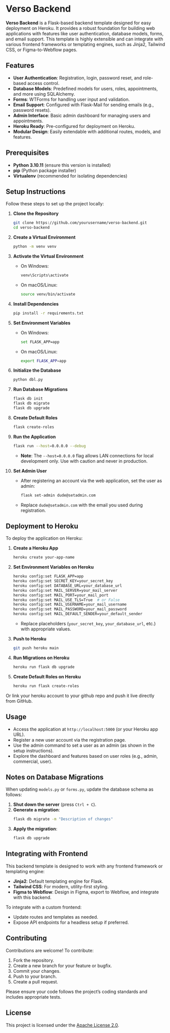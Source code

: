 # Verso Backend

**Verso Backend** is a Flask-based backend template designed for easy deployment on Heroku. It provides a robust foundation for building web applications with features like user authentication, database models, forms, and email support. This template is highly extensible and can integrate with various frontend frameworks or templating engines, such as Jinja2, Tailwind CSS, or Figma-to-Webflow pages.

## Features

- **User Authentication**: Registration, login, password reset, and role-based access control.
- **Database Models**: Predefined models for users, roles, appointments, and more using SQLAlchemy.
- **Forms**: WTForms for handling user input and validation.
- **Email Support**: Configured with Flask-Mail for sending emails (e.g., password resets).
- **Admin Interface**: Basic admin dashboard for managing users and appointments.
- **Heroku Ready**: Pre-configured for deployment on Heroku.
- **Modular Design**: Easily extendable with additional routes, models, and features.

## Prerequisites

- **Python 3.10.11** (ensure this version is installed)
- **pip** (Python package installer)
- **Virtualenv** (recommended for isolating dependencies)

## Setup Instructions

Follow these steps to set up the project locally:

1. **Clone the Repository**
   ```bash
   git clone https://github.com/yourusername/verso-backend.git
   cd verso-backend
   ```

2. **Create a Virtual Environment**
   ```bash
   python -m venv venv
   ```

3. **Activate the Virtual Environment**
   - On Windows:
     ```bash
     venv\Scripts\activate
     ```
   - On macOS/Linux:
     ```bash
     source venv/bin/activate
     ```

4. **Install Dependencies**
   ```bash
   pip install -r requirements.txt
   ```

5. **Set Environment Variables**
   - On Windows:
     ```bash
     set FLASK_APP=app
     ```
   - On macOS/Linux:
     ```bash
     export FLASK_APP=app
     ```

6. **Initialize the Database**
   ```bash
   python dbl.py
   ```

7. **Run Database Migrations**
   ```bash
   flask db init
   flask db migrate
   flask db upgrade
   ```

8. **Create Default Roles**
   ```bash
   flask create-roles
   ```

9. **Run the Application**
   ```bash
   flask run --host=0.0.0.0 --debug
   ```
   - **Note**: The `--host=0.0.0.0` flag allows LAN connections for local development only. Use with caution and never in production.

10. **Set Admin User**
    - After registering an account via the web application, set the user as admin:
      ```bash
      flask set-admin dude@setadmin.com
      ```
    - Replace `dude@setadmin.com` with the email you used during registration.

## Deployment to Heroku

To deploy the application on Heroku:

1. **Create a Heroku App**
   ```bash
   heroku create your-app-name
   ```

2. **Set Environment Variables on Heroku**
   ```bash
   heroku config:set FLASK_APP=app
   heroku config:set SECRET_KEY=your_secret_key
   heroku config:set DATABASE_URL=your_database_url
   heroku config:set MAIL_SERVER=your_mail_server
   heroku config:set MAIL_PORT=your_mail_port
   heroku config:set MAIL_USE_TLS=True  # or False
   heroku config:set MAIL_USERNAME=your_mail_username
   heroku config:set MAIL_PASSWORD=your_mail_password
   heroku config:set MAIL_DEFAULT_SENDER=your_default_sender
   ```
   - Replace placeholders (`your_secret_key`, `your_database_url`, etc.) with appropriate values.

3. **Push to Heroku**
   ```bash
   git push heroku main
   ```

4. **Run Migrations on Heroku**
   ```bash
   heroku run flask db upgrade
   ```

5. **Create Default Roles on Heroku**
   ```bash
   heroku run flask create-roles
   ```

Or link your heroku account to your github repo and push it live directly from GitHub.

## Usage

- Access the application at `http://localhost:5000` (or your Heroku app URL).
- Register a new user account via the registration page.
- Use the admin command to set a user as an admin (as shown in the setup instructions).
- Explore the dashboard and features based on user roles (e.g., admin, commercial, user).

## Notes on Database Migrations

When updating `models.py` or `forms.py`, update the database schema as follows:

1. **Shut down the server** (press `Ctrl + C`).
2. **Generate a migration**:
   ```bash
   flask db migrate -m "Description of changes"
   ```
3. **Apply the migration**:
   ```bash
   flask db upgrade
   ```

## Integrating with Frontend

This backend template is designed to work with any frontend framework or templating engine:

- **Jinja2**: Default templating engine for Flask.
- **Tailwind CSS**: For modern, utility-first styling.
- **Figma to Webflow**: Design in Figma, export to Webflow, and integrate with this backend.

To integrate with a custom frontend:
- Update routes and templates as needed.
- Expose API endpoints for a headless setup if preferred.

## Contributing

Contributions are welcome! To contribute:

1. Fork the repository.
2. Create a new branch for your feature or bugfix.
3. Commit your changes.
4. Push to your branch.
5. Create a pull request.

Please ensure your code follows the project’s coding standards and includes appropriate tests.

## License

This project is licensed under the [Apache License 2.0](LICENSE).